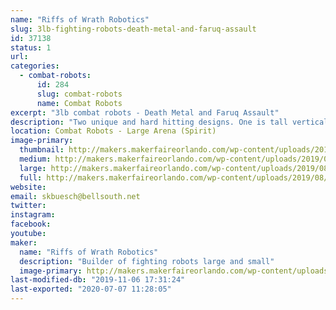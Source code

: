 ```yaml
---
name: "Riffs of Wrath Robotics"
slug: 3lb-fighting-robots-death-metal-and-faruq-assault
id: 37138
status: 1
url: 
categories:
  - combat-robots:
      id: 284
      slug: combat-robots
      name: Combat Robots
excerpt: "3lb combat robots - Death Metal and Faruq Assault"
description: "Two unique and hard hitting designs. One is tall vertical spinner with a 12\" diameter blade and the second bot a weapon which has 2/3 of the total mass spinning."
location: Combat Robots - Large Arena (Spirit)
image-primary:
  thumbnail: http://makers.makerfaireorlando.com/wp-content/uploads/2019/08/death_metal_pic2-1-150x150.jpg
  medium: http://makers.makerfaireorlando.com/wp-content/uploads/2019/08/death_metal_pic2-1-272x300.jpg
  large: http://makers.makerfaireorlando.com/wp-content/uploads/2019/08/death_metal_pic2-1-929x1024.jpg
  full: http://makers.makerfaireorlando.com/wp-content/uploads/2019/08/death_metal_pic2-1.jpg
website: 
email: skbuesch@bellsouth.net
twitter: 
instagram: 
facebook: 
youtube: 
maker:
  name: "Riffs of Wrath Robotics"
  description: "Builder of fighting robots large and small"
  image-primary: http://makers.makerfaireorlando.com/wp-content/uploads/2019/08/death_metal_pic2-929x1024.jpg
last-modified-db: "2019-11-06 17:31:24"
last-exported: "2020-07-07 11:28:05"
---
```

